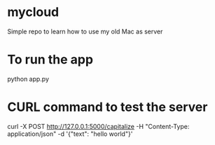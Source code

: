 # mycloud
Simple repo to learn how to use my old Mac as server


# To run the app
python app.py


 # CURL command to test the server
 curl -X POST http://127.0.0.1:5000/capitalize -H "Content-Type: application/json" -d '{"text": "hello world"}'

